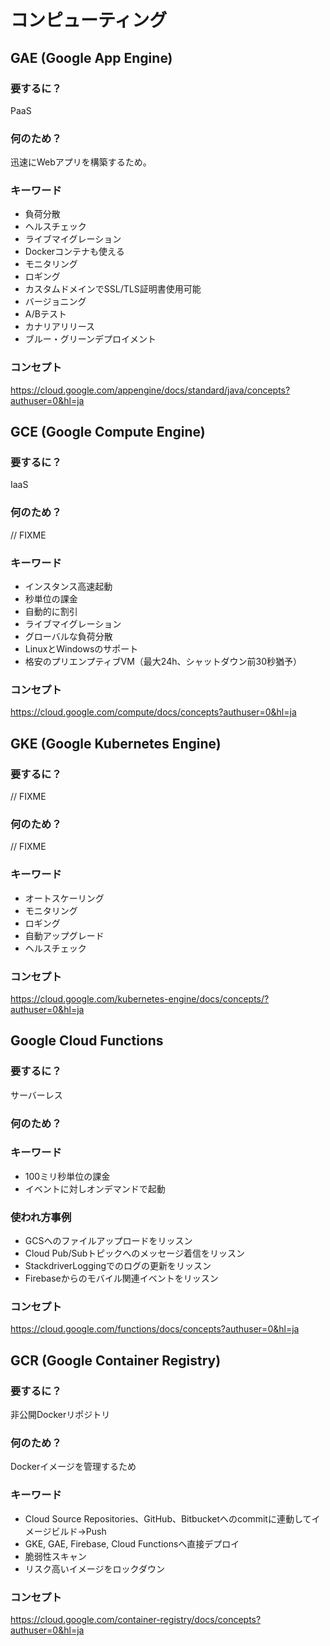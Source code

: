 # コンピューティング

## GAE (Google App Engine)

### 要するに？

PaaS

### 何のため？

迅速にWebアプリを構築するため。

### キーワード

- 負荷分散
- ヘルスチェック
- ライブマイグレーション
- Dockerコンテナも使える
- モニタリング
- ロギング
- カスタムドメインでSSL/TLS証明書使用可能
- バージョニング
- A/Bテスト
- カナリアリリース
- ブルー・グリーンデプロイメント

### コンセプト

https://cloud.google.com/appengine/docs/standard/java/concepts?authuser=0&hl=ja

## GCE (Google Compute Engine)

### 要するに？

IaaS

### 何のため？

// FIXME

### キーワード

- インスタンス高速起動
- 秒単位の課金
- 自動的に割引
- ライブマイグレーション
- グローバルな負荷分散
- LinuxとWindowsのサポート
- 格安のプリエンプティブVM（最大24h、シャットダウン前30秒猶予）

### コンセプト

https://cloud.google.com/compute/docs/concepts?authuser=0&hl=ja

## GKE (Google Kubernetes Engine)

### 要するに？

// FIXME

### 何のため？

// FIXME

### キーワード

- オートスケーリング
- モニタリング
- ロギング
- 自動アップグレード
- ヘルスチェック

### コンセプト

https://cloud.google.com/kubernetes-engine/docs/concepts/?authuser=0&hl=ja

## Google Cloud Functions

### 要するに？

サーバーレス

### 何のため？


### キーワード

- 100ミリ秒単位の課金
- イベントに対しオンデマンドで起動

### 使われ方事例

- GCSへのファイルアップロードをリッスン
- Cloud Pub/Subトピックへのメッセージ着信をリッスン
- StackdriverLoggingでのログの更新をリッスン
- Firebaseからのモバイル関連イベントをリッスン

### コンセプト

https://cloud.google.com/functions/docs/concepts?authuser=0&hl=ja

## GCR (Google Container Registry)

### 要するに？

非公開Dockerリポジトリ

### 何のため？

Dockerイメージを管理するため

### キーワード

- Cloud Source Repositories、GitHub、Bitbucketへのcommitに連動してイメージビルド→Push
- GKE, GAE, Firebase, Cloud Functionsへ直接デプロイ
- 脆弱性スキャン
- リスク高いイメージをロックダウン

### コンセプト

https://cloud.google.com/container-registry/docs/concepts?authuser=0&hl=ja

